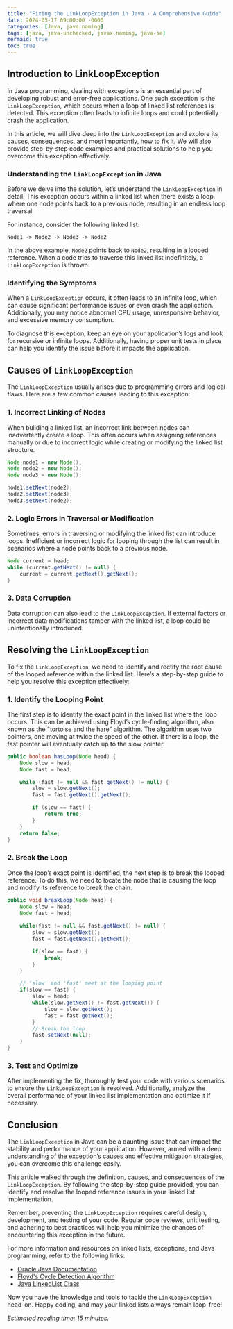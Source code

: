 ```yaml
---
title: "Fixing the LinkLoopException in Java - A Comprehensive Guide"
date: 2024-05-17 09:00:00 -0000
categories: [Java, java.naming]
tags: [java, java-unchecked, javax.naming, java-se]
mermaid: true
toc: true
---
```



## Introduction to LinkLoopException

In Java programming, dealing with exceptions is an essential part of developing robust and error-free applications. One such exception is the `LinkLoopException`, which occurs when a loop of linked list references is detected. This exception often leads to infinite loops and could potentially crash the application.

In this article, we will dive deep into the `LinkLoopException` and explore its causes, consequences, and most importantly, how to fix it. We will also provide step-by-step code examples and practical solutions to help you overcome this exception effectively.

### Understanding the `LinkLoopException` in Java

Before we delve into the solution, let’s understand the `LinkLoopException` in detail. This exception occurs within a linked list when there exists a loop, where one node points back to a previous node, resulting in an endless loop traversal.

For instance, consider the following linked list:

```
Node1 -> Node2 -> Node3 -> Node2
```

In the above example, `Node2` points back to `Node2`, resulting in a looped reference. When a code tries to traverse this linked list indefinitely, a `LinkLoopException` is thrown.

### Identifying the Symptoms

When a `LinkLoopException` occurs, it often leads to an infinite loop, which can cause significant performance issues or even crash the application. Additionally, you may notice abnormal CPU usage, unresponsive behavior, and excessive memory consumption.

To diagnose this exception, keep an eye on your application’s logs and look for recursive or infinite loops. Additionally, having proper unit tests in place can help you identify the issue before it impacts the application.

## Causes of `LinkLoopException`

The `LinkLoopException` usually arises due to programming errors and logical flaws. Here are a few common causes leading to this exception:

### 1. Incorrect Linking of Nodes

When building a linked list, an incorrect link between nodes can inadvertently create a loop. This often occurs when assigning references manually or due to incorrect logic while creating or modifying the linked list structure.

```java
Node node1 = new Node();
Node node2 = new Node();
Node node3 = new Node();

node1.setNext(node2);
node2.setNext(node3);
node3.setNext(node2);
```

### 2. Logic Errors in Traversal or Modification

Sometimes, errors in traversing or modifying the linked list can introduce loops. Inefficient or incorrect logic for looping through the list can result in scenarios where a node points back to a previous node.

```java
Node current = head;
while (current.getNext() != null) {
    current = current.getNext().getNext();
}
```

### 3. Data Corruption

Data corruption can also lead to the `LinkLoopException`. If external factors or incorrect data modifications tamper with the linked list, a loop could be unintentionally introduced.

## Resolving the `LinkLoopException`

To fix the `LinkLoopException`, we need to identify and rectify the root cause of the looped reference within the linked list. Here’s a step-by-step guide to help you resolve this exception effectively:

### 1. Identify the Looping Point

The first step is to identify the exact point in the linked list where the loop occurs. This can be achieved using Floyd’s cycle-finding algorithm, also known as the "tortoise and the hare" algorithm. The algorithm uses two pointers, one moving at twice the speed of the other. If there is a loop, the fast pointer will eventually catch up to the slow pointer.

```java
public boolean hasLoop(Node head) {
    Node slow = head;
    Node fast = head;

    while (fast != null && fast.getNext() != null) {
        slow = slow.getNext();
        fast = fast.getNext().getNext();

        if (slow == fast) {
            return true;
        }
    }
    return false;
}
```

### 2. Break the Loop

Once the loop’s exact point is identified, the next step is to break the looped reference. To do this, we need to locate the node that is causing the loop and modify its reference to break the chain.

```java
public void breakLoop(Node head) {
    Node slow = head;
    Node fast = head;
    
    while(fast != null && fast.getNext() != null) {
        slow = slow.getNext();
        fast = fast.getNext().getNext();

        if(slow == fast) {
            break;
        }
    }

    // 'slow' and 'fast' meet at the looping point
    if(slow == fast) {
        slow = head;
        while(slow.getNext() != fast.getNext()) {
            slow = slow.getNext();
            fast = fast.getNext();
        }
        // Break the loop
        fast.setNext(null);
    }
}
```

### 3. Test and Optimize

After implementing the fix, thoroughly test your code with various scenarios to ensure the `LinkLoopException` is resolved. Additionally, analyze the overall performance of your linked list implementation and optimize it if necessary.

## Conclusion

The `LinkLoopException` in Java can be a daunting issue that can impact the stability and performance of your application. However, armed with a deep understanding of the exception’s causes and effective mitigation strategies, you can overcome this challenge easily.

This article walked through the definition, causes, and consequences of the `LinkLoopException`. By following the step-by-step guide provided, you can identify and resolve the looped reference issues in your linked list implementation.

Remember, preventing the `LinkLoopException` requires careful design, development, and testing of your code. Regular code reviews, unit testing, and adhering to best practices will help you minimize the chances of encountering this exception in the future.

For more information and resources on linked lists, exceptions, and Java programming, refer to the following links:

- [Oracle Java Documentation](https://docs.oracle.com/javase/8/docs/)
- [Floyd's Cycle Detection Algorithm](https://en.wikipedia.org/wiki/Cycle_detection#Floyd's_Tortoise_and_Hare)
- [Java LinkedList Class](https://docs.oracle.com/javase/8/docs/api/java/util/LinkedList.html)

Now you have the knowledge and tools to tackle the `LinkLoopException` head-on. Happy coding, and may your linked lists always remain loop-free!

*Estimated reading time: 15 minutes.*